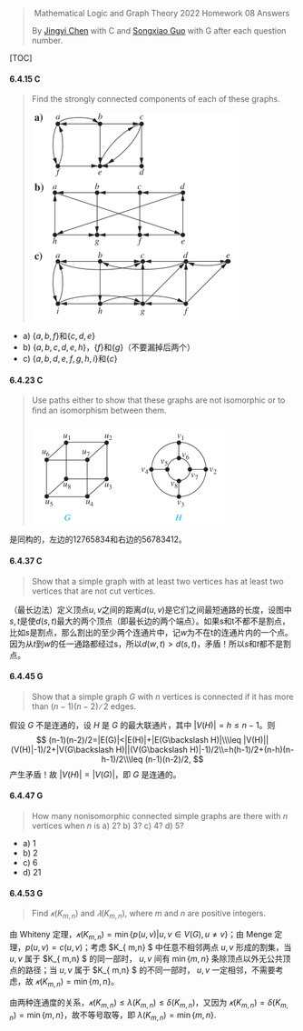 >​	Mathematical Logic and Graph Theory 2022 Homework 08 Answers
>
>By [Jingyi Chen](chenjingyi071@mail.ustc.edu.cn) with C and [Songxiao Guo](logname@mail.ustc.edu.cn) with G after each question number.

[TOC]

#### 6.4.15 C

>Find the strongly connected components of each of these graphs.
>
><img src="../asserts/6_4_15.png" style="zoom: 50%;" />

- a) $\{a,b,f\}$和$\{c,d,e\}$
- b) $\{a,b,c,d,e,h\}$，$\{f\}$和$\{g\}$（不要漏掉后两个）
- c) $\{a,b,d,e,f,g,h,i\}$和$\{c\}$

#### 6.4.23 C

>Use paths either to show that these graphs are not isomorphic or to ﬁnd an isomorphism between them.
>
><img src="../asserts/6_4_23.png" style="zoom:50%;" />

是同构的，左边的12765834和右边的56783412。

#### 6.4.37 C

>Show that a simple graph with at least two vertices has at least two vertices that are not cut vertices.

（最长边法）定义顶点$u,v$之间的距离$d(u,v)$是它们之间最短通路的长度，设图中$s,t$是使$d(s,t)$最大的两个顶点（即最长边的两个端点）。如果s和t不都不是割点，比如$s$是割点，那么割出的至少两个连通片中，记$w$为不在t的连通片内的一个点。因为从$t$到$w$的任一通路都经过s，所以$d(w,t)>d(s,t)$，矛盾！所以$s$和$t$都不是割点。

#### 6.4.45 G

>Show that a simple graph $G$ with $n$ vertices is connected if it has more than $(n − 1)(n − 2)∕2$ edges.

假设 $G$ 不是连通的，设 $H$ 是 $G$ 的最大联通片，其中 $|V(H)|=h\leq n-1$。则 
$$
(n-1)(n-2)/2=|E(G)|<|E(H)|+|E(G\backslash H)|\\\leq |V(H)||(V(H)|-1)/2+|V(G\backslash H)||(V(G\backslash H)|-1)/2\\=h(h-1)/2+(n-h)(n-h-1)/2\\\leq (n-1)(n-2)/2,
$$
产生矛盾！故 $|V(H)|=|V(G)|$，即 $G$ 是连通的。

#### 6.4.47 G

>How many nonisomorphic connected simple graphs are there with $n$ vertices when $n$ is
>a) 2?
>b) 3?
>c) 4?
>d) 5?

- a) 1
- b) 2
- c) 6
- d) 21

#### 6.4.53 G

>Find $𝜅(K_{ m,n} )$ and $𝜆(K_{ m,n} )$, where $m$ and $n$ are positive integers.

由 Whiteny 定理，$𝜅(K_{ m,n} )=\min\{p(u,v)|u,v\in V(G),u\neq v\}$；由 Menge 定理，$p(u,v)=c(u,v)$；考虑 $K_{ m,n} $ 中任意不相邻两点 $u,v$ 形成的割集，当 $u,v$ 属于 $K_{ m,n} $ 的同一部时， $u,v$ 间有 $\min\{m,n\}$ 条除顶点以外无公共顶点的路径；当 $u,v$ 属于 $K_{ m,n} $ 的不同一部时， $u,v$ 一定相邻，不需要考虑，故 $𝜅(K_{ m,n} )=\min\{m,n\}$。

由两种连通度的关系，$𝜅(K_{ m,n} )\leq \lambda(K_{ m,n} )\leq\delta(K_{ m,n} )$，又因为 $𝜅(K_{ m,n} )=\delta(K_{ m,n} )=\min\{m,n\}$，故不等号取等，即 $\lambda (K_{ m,n} )=\min\{m,n\}.$
